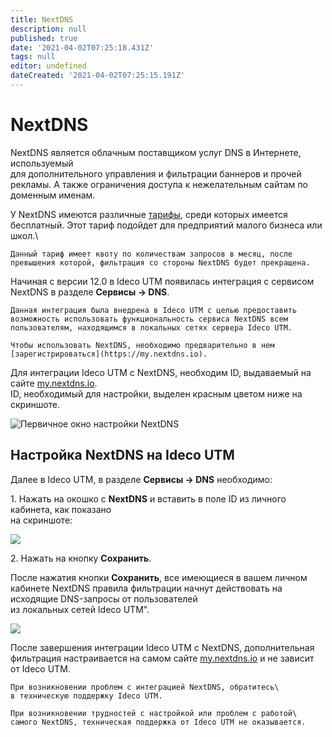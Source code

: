 ```yaml
---
title: NextDNS
description: null
published: true
date: '2021-04-02T07:25:18.431Z'
tags: null
editor: undefined
dateCreated: '2021-04-02T07:25:15.191Z'
---
```


# NextDNS

NextDNS является облачным поставщиком услуг DNS в Интернете, используемый \
для дополнительного управления и фильтрации баннеров и прочей рекламы. А также ограничения доступа к нежелательным сайтам по доменным именам.

У NextDNS имеются различные [тарифы](https://nextdns.io/pricing), среди которых имеется бесплатный. Этот тариф подойдет для предприятий малого бизнеса или школ.\

```
Данный тариф имеет квоту по количествам запросов в месяц, после превышения которой, фильтрация со стороны NextDNS будет прекращена.
```

Начиная с версии 12.0 в Ideco UTM появилась интеграция с сервисом NextDNS в разделе **Сервисы -> DNS**.

```
Данная интеграция была внедрена в Ideco UTM с целью предоставить возможность использовать функциональность сервиса NextDNS всем пользователям, находящимся в локальных сетях сервера Ideco UTM.
```

```
Чтобы использовать NextDNS, необходимо предварительно в нем [зарегистрироваться](https://my.nextdns.io).
```

Для интеграции Ideco UTM с NextDNS, необходим ID, выдаваемый на сайте [my.nextdns.io](https://my.nextdns.io).\
ID, необходимый для настройки, выделен красным цветом ниже на скриншоте.

![Первичное окно настройки NextDNS](../../.gitbook/assets/nextdns\_first\_configuration.png)

## Настройка NextDNS на Ideco UTM

Далее в Ideco UTM, в разделе **Сервисы -> DNS** необходимо:

1\. Нажать на окошко с **NextDNS** и вставить в поле ID из личного кабинета, как показано\
на скриншоте:

![](../../.gitbook/assets/nextdns\_paste\_id\_in\_dns.png)

2\. Нажать на кнопку **Сохранить**.

После нажатия кнопки **Сохранить**, все имеющиеся в вашем личном кабинете NextDNS правила фильтрации начнут действовать на исходящие DNS-запросы от пользователей\
из локальных сетей Ideco UTM".

![](../../.gitbook/assets/nextdns\_configured.png)

После завершения интеграции Ideco UTM с NextDNS, дополнительная фильтрация настраивается на самом сайте [my.nextdns.io](https://my.nextdns.io) и не зависит от Ideco UTM.

```
При возникновении проблем с интеграцией NextDNS, обратитесь\
в техническую поддержку Ideco UTM.

При возникновении трудностей с настройкой или проблем с работой\
самого NextDNS, техническая поддержка от Ideco UTM не оказывается.
```
